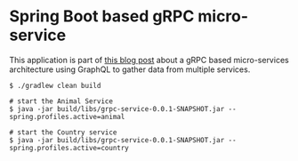 # Spring Boot based gRPC micro-service

This application is part of [this blog post]() about a gRPC based micro-services architecture 
using GraphQL to gather data from multiple services. 

```
$ ./gradlew clean build

# start the Animal Service
$ java -jar build/libs/grpc-service-0.0.1-SNAPSHOT.jar --spring.profiles.active=animal

# start the Country service
$ java -jar build/libs/grpc-service-0.0.1-SNAPSHOT.jar --spring.profiles.active=country
```